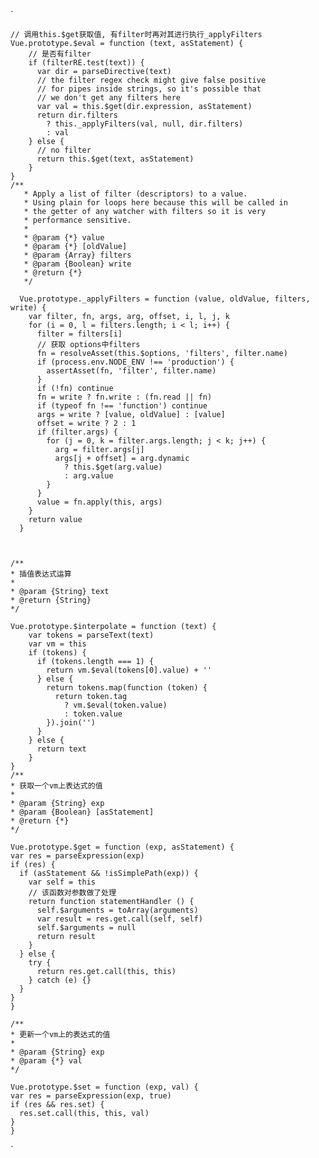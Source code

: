 `
    
    // 调用this.$get获取值, 有filter时再对其进行执行_applyFilters
    Vue.prototype.$eval = function (text, asStatement) {
        // 是否有filter
        if (filterRE.test(text)) {
          var dir = parseDirective(text)
          // the filter regex check might give false positive
          // for pipes inside strings, so it's possible that
          // we don't get any filters here
          var val = this.$get(dir.expression, asStatement)
          return dir.filters
            ? this._applyFilters(val, null, dir.filters)
            : val
        } else {
          // no filter
          return this.$get(text, asStatement)
        }
    }
    /**
       * Apply a list of filter (descriptors) to a value.
       * Using plain for loops here because this will be called in
       * the getter of any watcher with filters so it is very
       * performance sensitive.
       * 
       * @param {*} value
       * @param {*} [oldValue]
       * @param {Array} filters
       * @param {Boolean} write
       * @return {*}
       */

      Vue.prototype._applyFilters = function (value, oldValue, filters, write) {
        var filter, fn, args, arg, offset, i, l, j, k
        for (i = 0, l = filters.length; i < l; i++) {
          filter = filters[i]
          // 获取 options中filters
          fn = resolveAsset(this.$options, 'filters', filter.name)
          if (process.env.NODE_ENV !== 'production') {
            assertAsset(fn, 'filter', filter.name)
          }
          if (!fn) continue
          fn = write ? fn.write : (fn.read || fn)
          if (typeof fn !== 'function') continue
          args = write ? [value, oldValue] : [value]
          offset = write ? 2 : 1
          if (filter.args) {
            for (j = 0, k = filter.args.length; j < k; j++) {
              arg = filter.args[j]
              args[j + offset] = arg.dynamic
                ? this.$get(arg.value)
                : arg.value
            }
          }
          value = fn.apply(this, args)
        }
        return value
      }



    /**
    * 插值表达式运算
    *
    * @param {String} text
    * @return {String}
    */

    Vue.prototype.$interpolate = function (text) {
        var tokens = parseText(text)
        var vm = this
        if (tokens) {
          if (tokens.length === 1) {
            return vm.$eval(tokens[0].value) + ''
          } else {
            return tokens.map(function (token) {
              return token.tag
                ? vm.$eval(token.value)
                : token.value
            }).join('')
          }
        } else {
          return text
        }
    }
    /**
    * 获取一个vm上表达式的值
    *
    * @param {String} exp
    * @param {Boolean} [asStatement]
    * @return {*}
    */

    Vue.prototype.$get = function (exp, asStatement) {
    var res = parseExpression(exp)
    if (res) {
      if (asStatement && !isSimplePath(exp)) {
        var self = this
        // 该函数对参数做了处理
        return function statementHandler () {
          self.$arguments = toArray(arguments)
          var result = res.get.call(self, self)
          self.$arguments = null
          return result
        }
      } else {
        try {
          return res.get.call(this, this)
        } catch (e) {}
      }
    }
    }

    /**
    * 更新一个vm上的表达式的值
    *
    * @param {String} exp
    * @param {*} val
    */

    Vue.prototype.$set = function (exp, val) {
    var res = parseExpression(exp, true)
    if (res && res.set) {
      res.set.call(this, this, val)
    }
    }
`